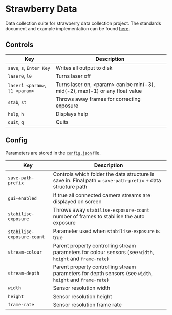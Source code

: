 # Strawberry Data

Data collection suite for strawberry data collection project. The standards document and example implementation can be found [here](Strawberry_Data_Collection.pdf).

## Controls 

| Key | Description |
| --- | ----------- |
| `save`, `s`, `Enter Key` | Writes all output to disk |
| `laser0`, `l0`  | Turns laser off |
| `laser1 <param>`, `l1 <param>`  | Turns laser on, \<param\> can be min(-3), mid(-2), max(-1) or any float value |
| `stab`, `st`  | Throws away frames for correcting exposure |
| `help`, `h`  | Displays help |
| `quit`, `q`  | Quits |

    
## Config 

Parameters are stored in the [`config.json`](config.json) file.

| Key | Description |
| --- | ----------- |
| `save-path-prefix` | Controls which folder the data structure is save in. Final path = `save-path-prefix` + data structure path |
| `gui-enabled` | If true all connected camera streams are displayed on screen |
| `stabilise-exposure` | Throws away `stabilise-exposure-count` number of frames to stabilise the auto exposure |
| `stabilise-exposure-count` | Parameter used when `stabilise-exposure` is true | 
| `stream-colour` | Parent property controlling stream parameters for colour sensors (see `width`, `height` and `frame-rate`) |
| `stream-depth` | Parent property controlling stream parameters for depth sensors (see `width`, `height` and `frame-rate`) |
| `width` | Sensor resolution width |
| `height` | Sensor resolution height |
| `frame-rate` | Sensor resolution frame rate |
